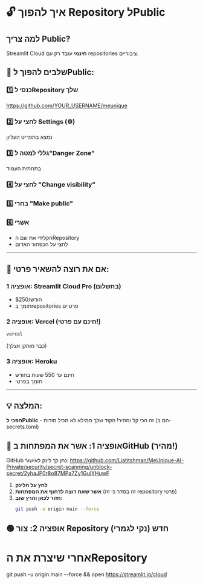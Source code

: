 # 🔓 איך להפוך Repository לPublic

## למה צריך Public?
Streamlit Cloud **חינמי** עובד רק עם repositories ציבוריים.

## 🎯 שלבים להפוך לPublic:

### 1️⃣ **כנסי לRepository שלך**
https://github.com/YOUR_USERNAME/meunique

### 2️⃣ **לחצי על Settings** (⚙️)
נמצא בתפריט העליון

### 3️⃣ **גללי למטה ל"Danger Zone"**
בתחתית העמוד

### 4️⃣ **לחצי על "Change visibility"**

### 5️⃣ **בחרי "Make public"**

### 6️⃣ **אשרי**
- הקלידי את שם הRepository
- לחצי על הכפתור האדום

---

## 🔐 אם את רוצה להשאיר פרטי:

### אופציה 1: Streamlit Cloud Pro (בתשלום)
- $250/חודש
- תומך בrepositories פרטיים

### אופציה 2: Vercel (חינם עם פרטי!)
```bash
vercel
```
(כבר מותקן אצלך)

### אופציה 3: Heroku
- חינם עד 550 שעות בחודש
- תומך בפרטי

---

## 💡 המלצה:
**הפכי לPublic** - זה הכי קל ומהיר!
הקוד שלך ממילא לא מכיל סודות (הם ב-secrets.toml) 

## 🔴 **אופציה 1: אשר את המפתחות בGitHub (מהיר!)**

GitHub נתן לך לינק לאישור:
https://github.com/Liatitshman/MeUnique-AI-Private/security/secret-scanning/unblock-secret/2yhaJF0r8o87MPa7Zy1GulYHuwF

1. **לחץ על הלינק**
2. **אשר שאת רוצה לדחוף את המפתחות** (זה בסדר כי זה repository פרטי)
3. **חזור לכאן והרץ שוב:**
   ```bash
   git push -u origin main --force
   ```

## 🟢 **אופציה 2: צור Repository חדש (נקי לגמרי)** 

# אחרי שיצרת את הRepository
git push -u origin main --force && open https://streamlit.io/cloud